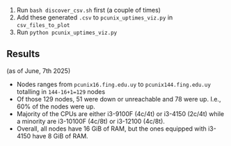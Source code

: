 1. Run `bash discover_csv.sh` first (a couple of times)
2. Add these generated `.csv` to `pcunix_uptimes_viz.py` in `csv_files_to_plot`
3. Run `python pcunix_uptimes_viz.py`


## Results

(as of June, 7th 2025)

- Nodes ranges from `pcunix16.fing.edu.uy` to `pcunix144.fing.edu.uy` totalling in `144-16+1=129` nodes
- Of those 129 nodes, 51 were down or unreachable and 78 were up. I.e., 60% of the nodes were up.
- Majority of the CPUs are either i3-9100F (4c/4t) or i3-4150 (2c/4t) while a minority are i3-10100F (4c/8t) or i3-12100 (4c/8t).
- Overall, all nodes have 16 GiB of RAM, but the ones equipped with i3-4150 have 8 GiB of RAM.
